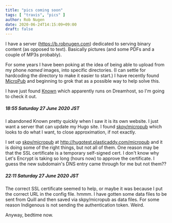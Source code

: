 ```yaml
---
title: "pics coming soon"
tags: [ "travis", "pics" ]
author: Rob Nugen
date: 2020-06-24T14:15:09+09:00
draft: false
---
```


I have a server (https://b.robnugen.com) dedicated to serving binary
content (as opposed to text).  Basically pictures (and some PDFs and a
couple of MP3s probably).

For some years I have been poking at the idea of being able to upload
from my phone *named* images, into specific directories.  (I can settle
for hardcoding the directory to make it easier to start.)  I have
recently found [MicroPub](https://indieweb.org/Micropub/Servers) and
beginning to grok that as a possible way to help solve this.

I have just found [Known](https://withknown.com/) which apparently
runs on Dreamhost, so I'm going to check it out.

##### 18:55 Saturday 27 June 2020 JST

I abandoned Known pretty quickly when I saw it is its own website.  I
just want a server that can update my Hugo site.  I found
[skpy/micropub](https://github.com/skpy/micropub) which looks to do
what I want, to close approximation, if not exactly.

I set up [skpy/micropub](https://github.com/skpy/micropub) at
http://hugotest.plasticaddy.com/micropub and it is doing some of the
right things, but not all of them.  One reason may be that the SSL
certificate is a temporary self-signed cert.  I don't know why Let's
Encrypt is taking so long (hours now) to approve the certificate.  I
guess the new subdomain's DNS entry came through for me but not them??

##### 22:11 Saturday 27 June 2020 JST

The correct SSL certificate seemed to help, or maybe it was because I
put the correct URL in the config file.  hmmm.  I have gotten some
data files to be sent from Quill and then saved via skpy/micropub as
data files.  For some reason Indigenous is not sending the
authentication token.   Weird.

Anyway, bedtime now.
